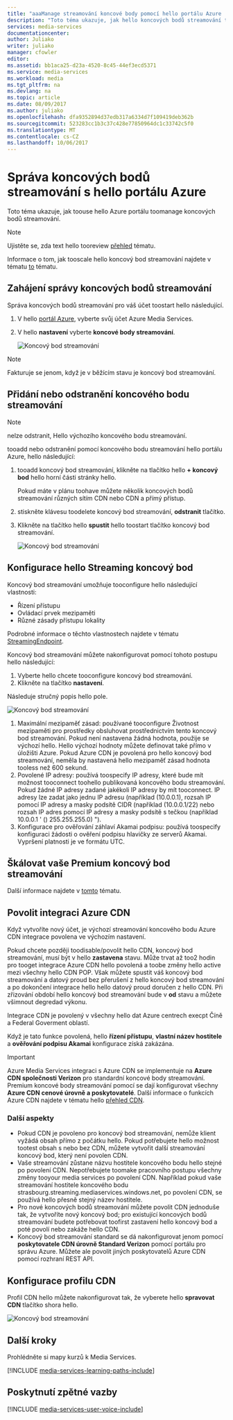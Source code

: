 ```yaml
---
title: "aaaManage streamování koncové body pomocí hello portálu Azure | Microsoft Docs"
description: "Toto téma ukazuje, jak hello koncových bodů streamování toomanage pomocí portálu Azure."
services: media-services
documentationcenter: 
author: Juliako
writer: juliako
manager: cfowler
editor: 
ms.assetid: bb1aca25-d23a-4520-8c45-44ef3ecd5371
ms.service: media-services
ms.workload: media
ms.tgt_pltfrm: na
ms.devlang: na
ms.topic: article
ms.date: 08/09/2017
ms.author: juliako
ms.openlocfilehash: dfa9352894d37edb317a6334d7f109419deb362b
ms.sourcegitcommit: 523283cc1b3c37c428e77850964dc1c33742c5f0
ms.translationtype: MT
ms.contentlocale: cs-CZ
ms.lasthandoff: 10/06/2017
---
```

# <a name="manage-streaming-endpoints-with-hello-azure-portal"></a>Správa koncových bodů streamování s hello portálu Azure

Toto téma ukazuje, jak toouse hello Azure portálu toomanage koncových bodů streamování. 

>[!NOTE]
>Ujistěte se, zda text hello tooreview [přehled](media-services-streaming-endpoints-overview.md) tématu. 

Informace o tom, jak tooscale hello koncový bod streamování najdete v tématu [to](media-services-portal-scale-streaming-endpoints.md) tématu.

## <a name="start-managing-streaming-endpoints"></a>Zahájení správy koncových bodů streamování 

Správa koncových bodů streamování pro váš účet toostart hello následující.

1. V hello [portál Azure](https://portal.azure.com/), vyberte svůj účet Azure Media Services.
2. V hello **nastavení** vyberte **koncové body streamování**.
   
    ![Koncový bod streamování](./media/media-services-portal-manage-streaming-endpoints/media-services-manage-streaming-endpoints1.png)

> [!NOTE]
> Fakturuje se jenom, když je v běžícím stavu je koncový bod streamování.

## <a name="adddelete-a-streaming-endpoint"></a>Přidání nebo odstranění koncového bodu streamování

>[!NOTE]
>nelze odstranit, Hello výchozího koncového bodu streamování.

tooadd nebo odstranění pomocí koncového bodu streamování hello portálu Azure, hello následující:

1. tooadd koncový bod streamování, klikněte na tlačítko hello **+ koncový bod** hello horní části stránky hello. 

    Pokud máte v plánu toohave můžete několik koncových bodů streamování různých sítím CDN nebo CDN a přímý přístup.

2. stiskněte klávesu toodelete koncový bod streamování, **odstranit** tlačítko.      
3. Klikněte na tlačítko hello **spustit** hello toostart tlačítko koncový bod streamování.
   
    ![Koncový bod streamování](./media/media-services-portal-manage-streaming-endpoints/media-services-manage-streaming-endpoints2.png)


## <a id="configure_streaming_endpoints"></a>Konfigurace hello Streaming koncový bod
Koncový bod streamování umožňuje tooconfigure hello následující vlastnosti:

* Řízení přístupu
* Ovládací prvek mezipaměti
* Různé zásady přístupu lokality

Podrobné informace o těchto vlastnostech najdete v tématu [StreamingEndpoint](https://docs.microsoft.com/rest/api/media/operations/streamingendpoint).

Koncový bod streamování můžete nakonfigurovat pomocí tohoto postupu hello následující:

1. Vyberte hello chcete tooconfigure koncový bod streamování.
2. Klikněte na tlačítko **nastavení**.

Následuje stručný popis hello pole.

![Koncový bod streamování](./media/media-services-portal-manage-streaming-endpoints/media-services-manage-streaming-endpoints4.png)

1. Maximální mezipaměť zásad: používané tooconfigure Životnost mezipaměti pro prostředky obsluhovat prostřednictvím tento koncový bod streamování. Pokud není nastavena žádná hodnota, použije se výchozí hello. Hello výchozí hodnoty můžete definovat také přímo v úložišti Azure. Pokud Azure CDN je povolená pro hello koncový bod streamování, neměla by nastavená hello mezipaměť zásad hodnota tooless než 600 sekund.  
2. Povolené IP adresy: používá toospecify IP adresy, které bude mít možnost tooconnect toohello publikovaná koncového bodu streamování. Pokud žádné IP adresy zadané jakékoli IP adresy by mít tooconnect. IP adresy lze zadat jako jednu IP adresu (například (10.0.0.1), rozsah IP pomocí IP adresy a masky podsítě CIDR (například (10.0.0.1/22) nebo rozsah IP adres pomocí IP adresy a masky podsítě s tečkou (například 10.0.0.1 ' () 255.255.255.0) ").
3. Konfigurace pro ověřování záhlaví Akamai podpisu: používá toospecify konfiguraci žádosti o ověření podpisu hlavičky ze serverů Akamai. Vypršení platnosti je ve formátu UTC.

## <a name="scale-your-premium-streaming-endpoint"></a>Škálovat vaše Premium koncový bod streamování

Další informace najdete v [tomto](media-services-portal-scale-streaming-endpoints.md) tématu.

## <a id="enable_cdn"></a>Povolit integraci Azure CDN

Když vytvoříte nový účet, je výchozí streamování koncového bodu Azure CDN integrace povolena ve výchozím nastavení.

Pokud chcete později toodisable/povolit hello CDN, koncový bod streamování, musí být v hello **zastavena** stavu. Může trvat až too2 hodin pro tooget integrace Azure CDN hello povolená a toobe změny hello active mezi všechny hello CDN POP. Však můžete spustit váš koncový bod streamování a datový proud bez přerušení z hello koncový bod streamování a po dokončení integrace hello hello datový proud doručen z hello CDN. Při zřizování období hello koncový bod streamování bude v **od** stavu a můžete všimnout degredad výkonu.

Integrace CDN je povolený v všechny hello dat Azure centrech execpt Číně a Federal Goverment oblastí.

Když je tato funkce povolená, hello **řízení přístupu**, **vlastní název hostitele** a **ověřování podpisu Akamai** konfigurace získá zakázána.
 
> [!IMPORTANT]
> Azure Media Services integraci s Azure CDN se implementuje na **Azure CDN společnosti Verizon** pro standardní koncové body streamování. Premium koncové body streamování pomocí se dají konfigurovat všechny **Azure CDN cenové úrovně a poskytovatelé**. Další informace o funkcích Azure CDN najdete v tématu hello [přehled CDN](../cdn/cdn-overview.md).
 
### <a name="additional-considerations"></a>Další aspekty

* Pokud CDN je povoleno pro koncový bod streamování, nemůže klient vyžádá obsah přímo z počátku hello. Pokud potřebujete hello možnost tootest obsah s nebo bez CDN, můžete vytvořit další streamování koncový bod, který není povolen CDN.
* Vaše streamování zůstane názvu hostitele koncového bodu hello stejné po povolení CDN. Nepotřebujete toomake pracovního postupu všechny změny tooyour media services po povolení CDN. Například pokud vaše streamování hostitele koncového bodu strasbourg.streaming.mediaservices.windows.net, po povolení CDN, se používá hello přesně stejný název hostitele.
* Pro nové koncových bodů streamování můžete povolit CDN jednoduše tak, že vytvoříte nový koncový bod; pro existující koncových bodů streamování budete potřebovat toofirst zastavení hello koncový bod a poté povolí nebo zakáže hello CDN.
* Koncový bod streamování standard se dá nakonfigurovat jenom pomocí **poskytovatele CDN úrovně Standard Verizon** pomocí portálu pro správu Azure. Můžete ale povolit jiných poskytovatelů Azure CDN pomocí rozhraní REST API.

## <a name="configure-cdn-profile"></a>Konfigurace profilu CDN

Profil CDN hello můžete nakonfigurovat tak, že vyberete hello **spravovat CDN** tlačítko shora hello.

![Koncový bod streamování](./media/media-services-portal-manage-streaming-endpoints/media-services-manage-streaming-endpoints6.png)

## <a name="next-steps"></a>Další kroky
Prohlédněte si mapy kurzů k Media Services.

[!INCLUDE [media-services-learning-paths-include](../../includes/media-services-learning-paths-include.md)]

## <a name="provide-feedback"></a>Poskytnutí zpětné vazby
[!INCLUDE [media-services-user-voice-include](../../includes/media-services-user-voice-include.md)]

